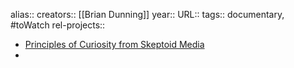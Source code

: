 alias::
creators:: [[Brian Dunning]] 
year::
URL::
tags:: documentary, #toWatch 
rel-projects::

- [Principles of Curiosity from Skeptoid Media](https://principlesofcuriosity.com/)
-